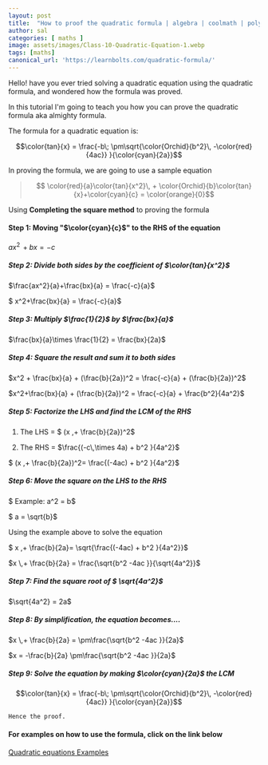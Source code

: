 ```yaml
---
layout: post
title:  "How to proof the quadratic formula | algebra | coolmath | polynomial | science"
author: sal
categories: [ maths ]
image: assets/images/Class-10-Quadratic-Equation-1.webp
tags: [maths]
canonical_url: 'https://learnbolts.com/quadratic-formula/'
---
```


Hello! have you ever tried solving a quadratic equation using the quadratic formula, and wondered how the formula was proved. 

In this tutorial I'm going to teach you how you can prove the quadratic formula aka almighty formula.

The formula for a quadratic equation is:

$$\color{tan}{x} = \frac{-b\; \pm\sqrt{\color{Orchid}{b^2}\, -\color{red}{4ac}} }{\color{cyan}{2a}}$$

In proving the formula, we are going to use a sample equation

>$$ \color{red}{a}\color{tan}{x^2}\, + \color{Orchid}{b}\color{tan}{x}+\color{cyan}{c}  = \color{orange}{0}$$

Using <b>Completing the square method</b> to proving the formula
#### Step 1: Moving "$\color{cyan}{c}$" to the RHS of the equation

$ax^2\, +bx = -c$

##### Step 2: Divide both sides by the coefficient of $\color{tan}{x^2}$

$\frac{ax^2}{a}+\frac{bx}{a} = \frac{-c}{a}$

$ x^2+\frac{bx}{a} = \frac{-c}{a}$

##### Step 3: Multiply $\frac{1}{2}$ by $\frac{bx}{a}$
$\frac{bx}{a}\times \frac{1}{2} = \frac{bx}{2a}$ 

##### Step 4: Square the result and sum it to both sides
$x^2 + \frac{bx}{a} + (\frac{b}{2a})^2 = \frac{-c}{a} + (\frac{b}{2a})^2$

$x^2+\frac{bx}{a} + (\frac{b}{2a})^2 = \frac{-c}{a} + \frac{b^2}{4a^2}$

##### Step 5: Factorize the LHS and find the LCM of the RHS
1. The LHS = $ (x \,+ \frac{b}{2a})^2$

2. The RHS = $\frac{(-c\,\times 4a) + b^2 }{4a^2}$

 $ (x \,+ \frac{b}{2a})^2= \frac{(-4ac) + b^2 }{4a^2}$

##### Step 6: Move the square on the LHS to the RHS
$ Example: a^2 = b$

$ a = \sqrt{b}$

Using the example above to solve the equation

$ x \,+ \frac{b}{2a}= \sqrt{\frac{(-4ac) + b^2 }{4a^2}}$

$x \,+ \frac{b}{2a} = \frac{\sqrt{b^2 -4ac }}{\sqrt{4a^2}}$

##### Step 7: Find the square root of $ \sqrt{4a^2}$

$\sqrt{4a^2} = 2a$

##### Step 8: By simplification, the equation becomes....

$x \,+ \frac{b}{2a} = \pm\frac{\sqrt{b^2 -4ac }}{2a}$

$x = -\frac{b}{2a} \pm\frac{\sqrt{b^2 -4ac }}{2a}$

##### Step 9: Solve the equation by making $\color{cyan}{2a}$ the LCM

$$\color{tan}{x} = \frac{-b\; \pm\sqrt{\color{Orchid}{b^2}\, -\color{red}{4ac}} }{\color{cyan}{2a}}$$

<code>Hence the proof.</code>

#### For examples on how to use the formula, click on the link below

[Quadratic equations Examples](../quadratic-formula-example/)